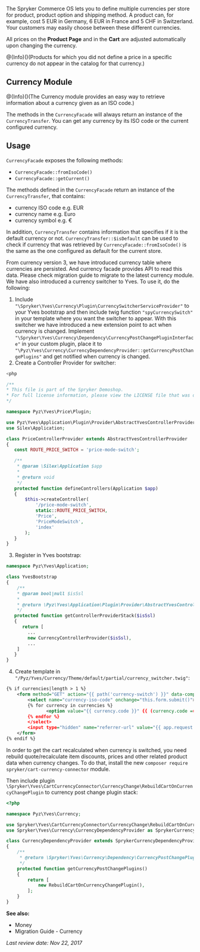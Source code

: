 The Spryker Commerce OS lets you to define multiple currencies per store for product, product option and shipping method. A product can, for example, cost 5 EUR in Germany, 6 EUR in France and 5 CHF in Switzerland. Your customers may easily choose between these different currencies.

All prices on the **Product Page** and in the **Cart** are adjusted automatically upon changing the currency.

@(Info)()(Products for which you did not define a price in a specific currency do not appear in the catalog for that currency.)

## Currency Module

@(Info)()(The Currency module provides an easy way to retrieve information about a currency given as an ISO code.)


The methods in the `CurrencyFacade` will always return an instance of the `CurrencyTransfer`. You can get any currency by its ISO code or the current configured currency.

## Usage

`CurrencyFacade` exposes the following methods:

* `CurrencyFacade::fromIsoCode()`
* `CurrencyFacade::getCurrent()`

The methods defined in the `CurrencyFacade` return an instance of the `CurrencyTransfer`, that contains:

* currency ISO code e.g. EUR
* currency name e.g. Euro
* currency symbol e.g. €

In addition, `CurrencyTransfer` contains information that specifies if it is the default currency or not. `CurrencyTransfer::$isDefault` can be used to check if currency that was retrieved by `CurrencyFacade::fromIsoCode()` is the same as the one configured as default for the current store.

From currency version 3, we have introduced currency table where currencies are persisted. And currency facade provides API to read this data. Please check migration guide to migrate to the latest currency module. We have also introduced a currency switcher to Yves. To use it, do the following:

1. Include `"\Spryker\Yves\Currency\Plugin\CurrencySwitcherServiceProvider"` to your Yves bootstrap and then include twig function `"spyCurrencySwitch"` in your template where you want the switcher to appear. With this switcher we have introduced a new extension point to act when currency is changed. Implement `"\Spryker\Yves\Currency\Dependency\CurrencyPostChangePluginInterface"` in your custom plugin, place it to `"\Pyz\Yves\Currency\CurrencyDependencyProvider::getCurrencyPostChangePlugins"` and get notified when currency is changed.
2. Create a Controller Provider for switcher:
```php
<php

/**
* This file is part of the Spryker Demoshop.
* For full license information, please view the LICENSE file that was distributed with this source code.
*/

namespace Pyz\Yves\Price\Plugin;

use Pyz\Yves\Application\Plugin\Provider\AbstractYvesControllerProvider;
use Silex\Application;

class PriceControllerProvider extends AbstractYvesControllerProvider
{
   const ROUTE_PRICE_SWITCH = 'price-mode-switch';

   /**
    * @param \Silex\Application $app
    *
    * @return void
    */
   protected function defineControllers(Application $app)
   {
       $this->createController(
           '/price-mode-switch',
           static::ROUTE_PRICE_SWITCH,
           'Price',
           'PriceModeSwitch',
           'index'
       );
   }
}
```

3. Register in Yves bootstrap:
```php
namespace Pyz\Yves\Application;

class YvesBootstrap
{
    /**
    * @param bool|null $isSsl
    *
    * @return \Pyz\Yves\Application\Plugin\Provider\AbstractYvesControllerProvider[]
    */
   protected function getControllerProviderStack($isSsl)
   {
      return [
        ...
        new CurrencyControllerProvider($isSsl),
        ...
    ]
   }
}
```

4. Create template in `"/Pyz/Yves/Currency/Theme/default/partial/currency_switcher.twig"`:
```xml
{% if currencies|length > 1 %}
    <form method="GET" action="{{ path('currency-switch') }}" data-component="currency-switch">
        <select name="currency-iso-code" onchange="this.form.submit()">
        {% for currency in currencies %}
               <option value="{{ currency.code }}" {{ (currency.code == currentCurrency) ? 'selected' : ''}}>{{ currency.name | trans }}</option>
        {% endfor %}
        </select>
        <input type="hidden" name="referrer-url" value="{{ app.request.requestUri }}" />
    </form>
{% endif %}
```

In order to get the cart recalculated when currency is switched, you need rebuild quote/recalculate item discounts, prices and other related product data when currency changes. To do that, install the new `composer require spryker/cart-currency-connector` module.

Then include plugin `\Spryker\Yves\CartCurrencyConnector\CurrencyChange\RebuildCartOnCurrencyChangePlugin` to currency post change plugin stack:

```php
<?php

namespace Pyz\Yves\Currency;

use Spryker\Yves\CartCurrencyConnector\CurrencyChange\RebuildCartOnCurrencyChangePlugin;
use Spryker\Yves\Currency\CurrencyDependencyProvider as SprykerCurrencyDependencyProvider;

class CurrencyDependencyProvider extends SprykerCurrencyDependencyProvider
{
    /**
     * @return \Spryker\Yves\Currency\Dependency\CurrencyPostChangePluginInterface[]
     */
    protected function getCurrencyPostChangePlugins()
    {
        return [
            new RebuildCartOnCurrencyChangePlugin(),
        ];
    }
}
```

**See also:**

* Money
* Migration Guide - Currency

_Last review date: Nov 22, 2017_ <!-- by Aurimas Ličkus  -->